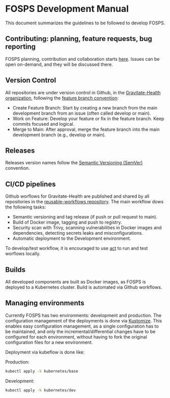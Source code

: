 # FOSPS Development Manual

This document summarizes the guidelines to be followed to develop FOSPS.

## Contributing: planning, feature requests, bug reporting

FOSPS planning, contribution and collaboration starts [here](https://github.com/Gravitate-Health/mvp-issues/issues). Issues can be open on-demand, and they will be discussed there.

## Version Control

All repositories are under version control in Github, in the [Gravitate-Health organization](https://github.com/orgs/Gravitate-Health), following the [feature branch convention](https://www.atlassian.com/git/tutorials/comparing-workflows/feature-branch-workflow):
- Create Feature Branch: Start by creating a new branch from the main development branch from an issue (often called develop or main).
- Work on Feature: Develop your feature or fix in the feature branch. Keep commits focused and logical.
- Merge to Main: After approval, merge the feature branch into the main development branch (e.g., develop or main).

## Releases

Releases version names follow the [Semantic Versioning (SemVer)](https://semver.org) convention.

## CI/CD pipelines

Github worflows for Gravitate-Health are published and shared by all repositories in the [reusable-workflows repository](https://github.com/Gravitate-Health/reusable-workflows). The main workflow dows the following tasks:
- Semantic versioning and tag release (if push or pull request to main).
- Build of Docker image, tagging and push to registry.
- Security scan with Trivy, scanning vulnerabilities in Docker images and dependencies, detecting secrets leaks and misconfigurations.
- Automatic deployment to the Development environment.

To develop/test workflow, it is encouraged to use [act](https://nektosact.com/introduction.html) to run and test worflows locally.

## Builds

All developed components are built as Docker images, as FOSPS is deployed to a Kubernetes cluster.
Build is automated via Github workflows.

## Managing environments

Currently FOSPS has two environments: development and production. The configuration management of the deployments is done via [Kustomize](https://kustomize.io). This enables easy configuration management, as a single configuration has to be maintained, and only the incremental/differential changes have to be configured for each environment, without having to fork the original configuration files for a new environment.

Deployment via kubeflow is done like:

Production: 
```bash
kubectl apply -k kubernetes/base
```

Development: 
```bash
kubectl apply -k kubernetes/dev
```